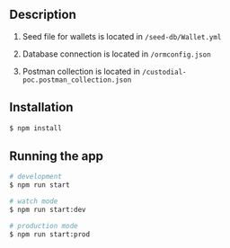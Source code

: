 
## Description
1. Seed file for wallets is located in `/seed-db/Wallet.yml`

2. Database connection is located in `/ormconfig.json`

3. Postman collection is located in `/custodial-poc.postman_collection.json`

## Installation

```bash
$ npm install
```

## Running the app

```bash
# development
$ npm run start

# watch mode
$ npm run start:dev

# production mode
$ npm run start:prod
```

